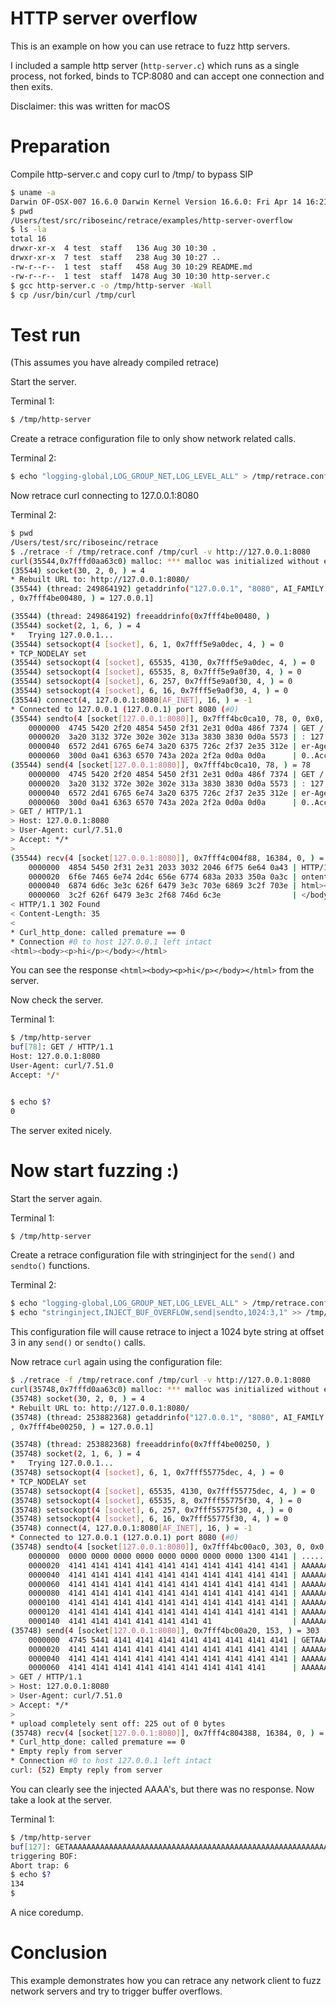 # HTTP server overflow

This is an example on how you can use retrace to fuzz http servers.

I included a sample http server (```http-server.c```) which runs as a single process, not forked, binds to TCP:8080 and can accept one connection and then exits.

Disclaimer: this was written for macOS

# Preparation

Compile http-server.c and copy curl to /tmp/ to bypass SIP

```sh
$ uname -a
Darwin OF-OSX-007 16.6.0 Darwin Kernel Version 16.6.0: Fri Apr 14 16:21:16 PDT 2017; root:xnu-3789.60.24~6/RELEASE_X86_64 x86_64
$ pwd
/Users/test/src/riboseinc/retrace/examples/http-server-overflow
$ ls -la
total 16
drwxr-xr-x  4 test  staff   136 Aug 30 10:30 .
drwxr-xr-x  7 test  staff   238 Aug 30 10:27 ..
-rw-r--r--  1 test  staff   458 Aug 30 10:29 README.md
-rw-r--r--  1 test  staff  1478 Aug 30 10:30 http-server.c
$ gcc http-server.c -o /tmp/http-server -Wall
$ cp /usr/bin/curl /tmp/curl
```

# Test run
(This assumes you have already compiled retrace)

Start the server.

Terminal 1:
```sh
$ /tmp/http-server
```

Create a retrace configuration file to only show network related calls.

Terminal 2:
```sh
$ echo "logging-global,LOG_GROUP_NET,LOG_LEVEL_ALL" > /tmp/retrace.conf
```

Now retrace curl connecting to 127.0.0.1:8080

Terminal 2:
```sh
$ pwd
/Users/test/src/riboseinc/retrace
$ ./retrace -f /tmp/retrace.conf /tmp/curl -v http://127.0.0.1:8080
curl(35544,0x7fffd0aa63c0) malloc: *** malloc was initialized without entropy
(35544) socket(30, 2, 0, ) = 4
* Rebuilt URL to: http://127.0.0.1:8080/
(35544) (thread: 249864192) getaddrinfo("127.0.0.1", "8080", AI_FAMILY:0]
, 0x7fff4be00480, ) = 127.0.0.1]

(35544) (thread: 249864192) freeaddrinfo(0x7fff4be00480, )
(35544) socket(2, 1, 6, ) = 4
*   Trying 127.0.0.1...
(35544) setsockopt(4 [socket], 6, 1, 0x7fff5e9a0dec, 4, ) = 0
* TCP_NODELAY set
(35544) setsockopt(4 [socket], 65535, 4130, 0x7fff5e9a0dec, 4, ) = 0
(35544) setsockopt(4 [socket], 65535, 8, 0x7fff5e9a0f30, 4, ) = 0
(35544) setsockopt(4 [socket], 6, 257, 0x7fff5e9a0f30, 4, ) = 0
(35544) setsockopt(4 [socket], 6, 16, 0x7fff5e9a0f30, 4, ) = 0
(35544) connect(4, 127.0.0.1:8080[AF_INET], 16, ) = -1
* Connected to 127.0.0.1 (127.0.0.1) port 8080 (#0)
(35544) sendto(4 [socket[127.0.0.1:8080]], 0x7fff4bc0ca10, 78, 0, 0x0, 0, ) = 78
	0000000	 4745 5420 2f20 4854 5450 2f31 2e31 0d0a 486f 7374 | GET / HTTP/1.1..Host
	0000020	 3a20 3132 372e 302e 302e 313a 3830 3830 0d0a 5573 | : 127.0.0.1:8080..Us
	0000040	 6572 2d41 6765 6e74 3a20 6375 726c 2f37 2e35 312e | er-Agent: curl/7.51.
	0000060	 300d 0a41 6363 6570 743a 202a 2f2a 0d0a 0d0a      | 0..Accept: */*....
(35544) send(4 [socket[127.0.0.1:8080]], 0x7fff4bc0ca10, 78, ) = 78
	0000000	 4745 5420 2f20 4854 5450 2f31 2e31 0d0a 486f 7374 | GET / HTTP/1.1..Host
	0000020	 3a20 3132 372e 302e 302e 313a 3830 3830 0d0a 5573 | : 127.0.0.1:8080..Us
	0000040	 6572 2d41 6765 6e74 3a20 6375 726c 2f37 2e35 312e | er-Agent: curl/7.51.
	0000060	 300d 0a41 6363 6570 743a 202a 2f2a 0d0a 0d0a      | 0..Accept: */*....
> GET / HTTP/1.1
> Host: 127.0.0.1:8080
> User-Agent: curl/7.51.0
> Accept: */*
>
(35544) recv(4 [socket[127.0.0.1:8080]], 0x7fff4c004f88, 16384, 0, ) = 74
	0000000	 4854 5450 2f31 2e31 2033 3032 2046 6f75 6e64 0a43 | HTTP/1.1 302 Found.C
	0000020	 6f6e 7465 6e74 2d4c 656e 6774 683a 2033 350a 0a3c | ontent-Length: 35..<
	0000040	 6874 6d6c 3e3c 626f 6479 3e3c 703e 6869 3c2f 703e | html><body><p>hi</p>
	0000060	 3c2f 626f 6479 3e3c 2f68 746d 6c3e                | </body></html>
< HTTP/1.1 302 Found
< Content-Length: 35
<
* Curl_http_done: called premature == 0
* Connection #0 to host 127.0.0.1 left intact
<html><body><p>hi</p></body></html>
```

You can see the response ```<html><body><p>hi</p></body></html>``` from the server.

Now check the server.

Terminal 1:
```sh
$ /tmp/http-server
buf[78]: GET / HTTP/1.1
Host: 127.0.0.1:8080
User-Agent: curl/7.51.0
Accept: */*


$ echo $?
0
```

The server exited nicely.

# Now start fuzzing :)

Start the server again.

Terminal 1:
```sh
$ /tmp/http-server
```

Create a retrace configuration file with stringinject for the ```send()``` and ```sendto()``` functions.

Terminal 2:

```sh
$ echo "logging-global,LOG_GROUP_NET,LOG_LEVEL_ALL" > /tmp/retrace.conf
$ echo "stringinject,INJECT_BUF_OVERFLOW,send|sendto,1024:3,1" >> /tmp/retrace.conf
```

This configuration file will cause retrace to inject a 1024 byte string at offset 3 in any ```send()``` or ```sendto()``` calls.

Now retrace ```curl``` again using the configuration file:
```sh
$ ./retrace -f /tmp/retrace.conf /tmp/curl -v http://127.0.0.1:8080
curl(35748,0x7fffd0aa63c0) malloc: *** malloc was initialized without entropy
(35748) socket(30, 2, 0, ) = 4
* Rebuilt URL to: http://127.0.0.1:8080/
(35748) (thread: 253882368) getaddrinfo("127.0.0.1", "8080", AI_FAMILY:0]
, 0x7fff4be00250, ) = 127.0.0.1]

(35748) (thread: 253882368) freeaddrinfo(0x7fff4be00250, )
(35748) socket(2, 1, 6, ) = 4
*   Trying 127.0.0.1...
(35748) setsockopt(4 [socket], 6, 1, 0x7fff55775dec, 4, ) = 0
* TCP_NODELAY set
(35748) setsockopt(4 [socket], 65535, 4130, 0x7fff55775dec, 4, ) = 0
(35748) setsockopt(4 [socket], 65535, 8, 0x7fff55775f30, 4, ) = 0
(35748) setsockopt(4 [socket], 6, 257, 0x7fff55775f30, 4, ) = 0
(35748) setsockopt(4 [socket], 6, 16, 0x7fff55775f30, 4, ) = 0
(35748) connect(4, 127.0.0.1:8080[AF_INET], 16, ) = -1
* Connected to 127.0.0.1 (127.0.0.1) port 8080 (#0)
(35748) sendto(4 [socket[127.0.0.1:8080]], 0x7fff4bc00ac0, 303, 0, 0x0, 0, ) = 303 [[redirected]] [fuzzing seed: 1504061940]
	0000000	 0000 0000 0000 0000 0000 0000 0000 0000 1300 4141 | ..................AA
	0000020	 4141 4141 4141 4141 4141 4141 4141 4141 4141 4141 | AAAAAAAAAAAAAAAAAAAA
	0000040	 4141 4141 4141 4141 4141 4141 4141 4141 4141 4141 | AAAAAAAAAAAAAAAAAAAA
	0000060	 4141 4141 4141 4141 4141 4141 4141 4141 4141 4141 | AAAAAAAAAAAAAAAAAAAA
	0000080	 4141 4141 4141 4141 4141 4141 4141 4141 4141 4141 | AAAAAAAAAAAAAAAAAAAA
	0000100	 4141 4141 4141 4141 4141 4141 4141 4141 4141 4141 | AAAAAAAAAAAAAAAAAAAA
	0000120	 4141 4141 4141 4141 4141 4141 4141 4141 4141 4141 | AAAAAAAAAAAAAAAAAAAA
	0000140	 4141 4141 4141 4141 4141 4141 41                  | AAAAAAAAAAAAA
(35748) send(4 [socket[127.0.0.1:8080]], 0x7fff4bc00a20, 153, ) = 303 [[redirected]] [fuzzing seed: 1504061940]
	0000000	 4745 5441 4141 4141 4141 4141 4141 4141 4141 4141 | GETAAAAAAAAAAAAAAAAA
	0000020	 4141 4141 4141 4141 4141 4141 4141 4141 4141 4141 | AAAAAAAAAAAAAAAAAAAA
	0000040	 4141 4141 4141 4141 4141 4141 4141 4141 4141 4141 | AAAAAAAAAAAAAAAAAAAA
	0000060	 4141 4141 4141 4141 4141 4141 4141 4141 4141      | AAAAAAAAAAAAAAAAAA
> GET / HTTP/1.1
> Host: 127.0.0.1:8080
> User-Agent: curl/7.51.0
> Accept: */*
>
* upload completely sent off: 225 out of 0 bytes
(35748) recv(4 [socket[127.0.0.1:8080]], 0x7fff4c804388, 16384, 0, ) = 0
* Curl_http_done: called premature == 0
* Empty reply from server
* Connection #0 to host 127.0.0.1 left intact
curl: (52) Empty reply from server
```

You can clearly see the injected AAAA's, but there was no response. Now take a look at the server.

Terminal 1:

```sh
$ /tmp/http-server
buf[127]: GETAAAAAAAAAAAAAAAAAAAAAAAAAAAAAAAAAAAAAAAAAAAAAAAAAAAAAAAAAAAAAAAAAAAAAAAAAAAAAAAAAAAAAAAAAAAAAAAAAAAAAAAAAAAAAAAAAAAAAAAAAAAA
triggering BOF:
Abort trap: 6
$ echo $?
134
$
```

A nice coredump.

# Conclusion

This example demonstrates how you can retrace any network client to fuzz network servers and try to trigger buffer overflows.

